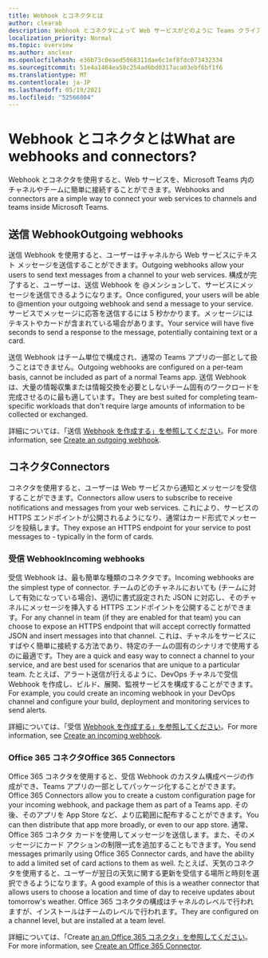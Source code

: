 ```yaml
---
title: Webhook とコネクタとは
author: clearab
description: Webhook とコネクタによって Web サービスがどのように Teams クライアントに接続されるかについて説明します。
localization_priority: Normal
ms.topic: overview
ms.author: anclear
ms.openlocfilehash: e36b73c0eaed5068311dae6c1ef8fdc073432334
ms.sourcegitcommit: 51e4a1464ea58c254ad6bd0317aca03ebf6bf1f6
ms.translationtype: MT
ms.contentlocale: ja-JP
ms.lasthandoff: 05/19/2021
ms.locfileid: "52566804"
---
```

# <a name="what-are-webhooks-and-connectors"></a><span data-ttu-id="2bda7-103">Webhook とコネクタとは</span><span class="sxs-lookup"><span data-stu-id="2bda7-103">What are webhooks and connectors?</span></span>

<span data-ttu-id="2bda7-104">Webhook とコネクタを使用すると、Web サービスを、Microsoft Teams 内のチャネルやチームに簡単に接続することができます。</span><span class="sxs-lookup"><span data-stu-id="2bda7-104">Webhooks and connectors are a simple way to connect your web services to channels and teams inside Microsoft Teams.</span></span> 

## <a name="outgoing-webhooks"></a><span data-ttu-id="2bda7-105">送信 Webhook</span><span class="sxs-lookup"><span data-stu-id="2bda7-105">Outgoing webhooks</span></span>

<span data-ttu-id="2bda7-106">送信 Webhook を使用すると、ユーザーはチャネルから Web サービスにテキスト メッセージを送信することができます。</span><span class="sxs-lookup"><span data-stu-id="2bda7-106">Outgoing webhooks allow your users to send text messages from a channel to your web services.</span></span> <span data-ttu-id="2bda7-107">構成が完了すると、ユーザーは、送信 Webhook を @メンションして、サービスにメッセージを送信できるようになります。</span><span class="sxs-lookup"><span data-stu-id="2bda7-107">Once configured, your users will be able to @mention your outgoing webhook and send a message to your service.</span></span> <span data-ttu-id="2bda7-108">サービスでメッセージに応答を送信するには 5 秒かかります。メッセージにはテキストやカードが含まれている場合があります。</span><span class="sxs-lookup"><span data-stu-id="2bda7-108">Your service will have five seconds to send a response to the message, potentially containing text or a card.</span></span>

<span data-ttu-id="2bda7-109">送信 Webhook はチーム単位で構成され、通常の Teams アプリの一部として扱うことはできません。</span><span class="sxs-lookup"><span data-stu-id="2bda7-109">Outgoing webhooks are configured on a per-team basis, cannot be included as part of a normal Teams app.</span></span> <span data-ttu-id="2bda7-110">送信 Webhook は、大量の情報収集または情報交換を必要としないチーム固有のワークロードを完成させるのに最も適しています。</span><span class="sxs-lookup"><span data-stu-id="2bda7-110">They are best suited for completing team-specific workloads that don't require large amounts of information to be collected or exchanged.</span></span>

<span data-ttu-id="2bda7-111">詳細については、「送信 [Webhook を作成する」を参照してください](~/webhooks-and-connectors/how-to/add-outgoing-webhook.md)。</span><span class="sxs-lookup"><span data-stu-id="2bda7-111">For more information, see [Create an outgoing webhook](~/webhooks-and-connectors/how-to/add-outgoing-webhook.md).</span></span>

## <a name="connectors"></a><span data-ttu-id="2bda7-112">コネクタ</span><span class="sxs-lookup"><span data-stu-id="2bda7-112">Connectors</span></span>

<span data-ttu-id="2bda7-113">コネクタを使用すると、ユーザーは Web サービスから通知とメッセージを受信することができます。</span><span class="sxs-lookup"><span data-stu-id="2bda7-113">Connectors allow users to subscribe to receive notifications and messages from your web services.</span></span> <span data-ttu-id="2bda7-114">これにより、サービスの HTTPS エンドポイントが公開されるようになり、通常はカード形式でメッセージを投稿します。</span><span class="sxs-lookup"><span data-stu-id="2bda7-114">They expose an HTTPS endpoint for your service to post messages to - typically in the form of cards.</span></span>

### <a name="incoming-webhooks"></a><span data-ttu-id="2bda7-115">受信 Webhook</span><span class="sxs-lookup"><span data-stu-id="2bda7-115">Incoming webhooks</span></span>

<span data-ttu-id="2bda7-116">受信 Webhook は、最も簡単な種類のコネクタです。</span><span class="sxs-lookup"><span data-stu-id="2bda7-116">Incoming webhooks are the simplest type of connector.</span></span> <span data-ttu-id="2bda7-117">チームのどのチャネルにおいても (チームに対して有効になっている場合)、適切に書式設定された JSON に対応し、そのチャネルにメッセージを挿入する HTTPS エンドポイントを公開することができます。</span><span class="sxs-lookup"><span data-stu-id="2bda7-117">For any channel in team (if they are enabled for that team) you can choose to expose an HTTPS endpoint that will accept correctly formatted JSON and insert messages into that channel.</span></span> <span data-ttu-id="2bda7-118">これは、チャネルをサービスにすばやく簡単に接続する方法であり、特定のチームの固有のシナリオで使用するのに最適です。</span><span class="sxs-lookup"><span data-stu-id="2bda7-118">They are a quick and easy way to connect a channel to your service, and are best used for scenarios that are unique to a particular team.</span></span> <span data-ttu-id="2bda7-119">たとえば、アラート送信が行えるように、DevOps チャネルで受信 Webhook を作成し、ビルド、展開、監視サービスを構成することができます。</span><span class="sxs-lookup"><span data-stu-id="2bda7-119">For example, you could create an incoming webhook in your DevOps channel and configure your build, deployment and monitoring services to send alerts.</span></span>

<span data-ttu-id="2bda7-120">詳細については、「受信 [Webhook を作成する」を参照してください](~/webhooks-and-connectors/how-to/add-incoming-webhook.md)。</span><span class="sxs-lookup"><span data-stu-id="2bda7-120">For more information, see [Create an incoming webhook](~/webhooks-and-connectors/how-to/add-incoming-webhook.md).</span></span>

### <a name="office-365-connectors"></a><span data-ttu-id="2bda7-121">Office 365 コネクタ</span><span class="sxs-lookup"><span data-stu-id="2bda7-121">Office 365 Connectors</span></span>

<span data-ttu-id="2bda7-122">Office 365 コネクタを使用すると、受信 Webhook のカスタム構成ページの作成ができ、Teams アプリの一部としてパッケージ化することができます。</span><span class="sxs-lookup"><span data-stu-id="2bda7-122">Office 365 Connectors allow you to create a custom configuration page for your incoming webhook, and package them as part of a Teams app.</span></span> <span data-ttu-id="2bda7-123">その後、そのアプリを App Store など、より広範囲に配布することができます。</span><span class="sxs-lookup"><span data-stu-id="2bda7-123">You can then distribute that app more broadly, or even to our app store.</span></span> <span data-ttu-id="2bda7-124">通常、Office 365 コネクタ カードを使用してメッセージを送信します。また、そのメッセージにカード アクションの制限一式を追加することもできます。</span><span class="sxs-lookup"><span data-stu-id="2bda7-124">You send messages primarily using Office 365 Connector cards, and have the ability to add a limited set of card actions to them as well.</span></span> <span data-ttu-id="2bda7-125">たとえば、天気のコネクタを使用すると、ユーザーが翌日の天気に関する更新を受信する場所と時刻を選択できるようになります。</span><span class="sxs-lookup"><span data-stu-id="2bda7-125">A good example of this is a weather connector that allows users to choose a location and time of day to receive updates about tomorrow's weather.</span></span> <span data-ttu-id="2bda7-126">Office 365 コネクタの構成はチャネルのレベルで行われますが、インストールはチームのレベルで行われます。</span><span class="sxs-lookup"><span data-stu-id="2bda7-126">They are configured on a channel level, but are installed at a team level.</span></span>

<span data-ttu-id="2bda7-127">詳細については、「Create [an an Office 365 コネクタ」を参照してください](~/webhooks-and-connectors/how-to/connectors-creating.md)。</span><span class="sxs-lookup"><span data-stu-id="2bda7-127">For more information, see [Create an Office 365 Connector](~/webhooks-and-connectors/how-to/connectors-creating.md).</span></span>
